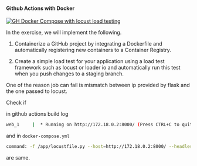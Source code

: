 #### Github Actions with Docker

[![GH Docker Compose with locust load testing](https://github.com/dudeperf3ct/3-github-actions-docker/actions/workflows/main.yml/badge.svg?branch=main)](https://github.com/dudeperf3ct/3-github-actions-docker/actions/workflows/main.yml)

In the exercise, we will implement the following.

1. Containerize a GitHub project by integrating a Dockerfile and automatically registering new containers to a Container Registry.

2. Create a simple load test for your application using a load test framework such as locust or loader io and automatically run this test when you push changes to a staging branch.

One of the reason job can fail is mismatch between ip provided by flask and the one passed to locust.

Check if 

in github actions build log

```bash
web_1     |  * Running on http://172.18.0.2:8000/ (Press CTRL+C to quit)
```
and in `docker-compose.yml`

```bash
command: -f /app/locustfile.py --host=http://172.18.0.2:8000/ --headless -u 1000 -r 100 -t 10s
```
are same.
